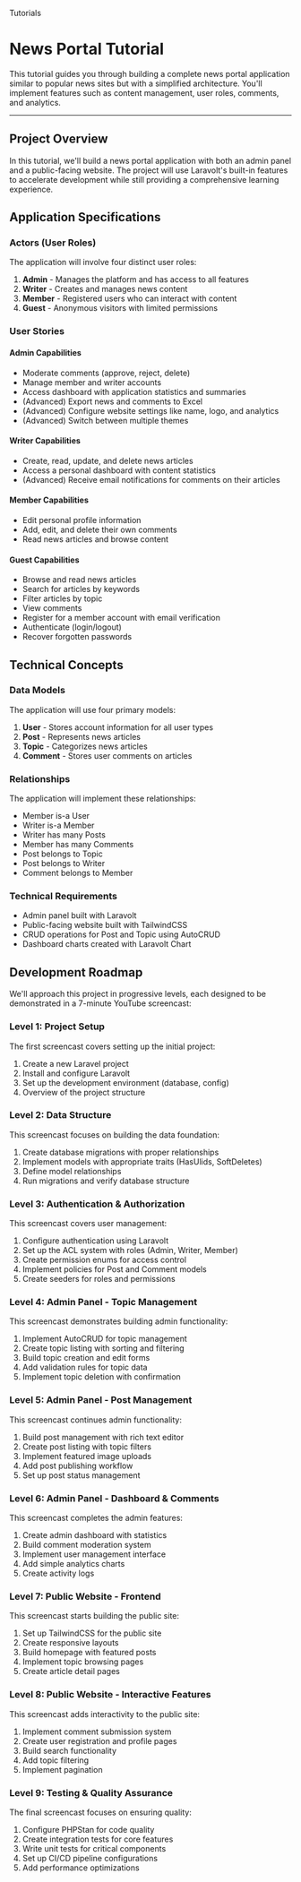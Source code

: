 Tutorials

News Portal Tutorial
====================

This tutorial guides you through building a complete news portal application similar to popular news sites but with a simplified architecture. You'll implement features such as content management, user roles, comments, and analytics.

* * *

Project Overview
----------------

In this tutorial, we'll build a news portal application with both an admin panel and a public-facing website. The project will use Laravolt's built-in features to accelerate development while still providing a comprehensive learning experience.

Application Specifications
--------------------------

### Actors (User Roles)

The application will involve four distinct user roles:

1.  **Admin** - Manages the platform and has access to all features
2.  **Writer** - Creates and manages news content
3.  **Member** - Registered users who can interact with content
4.  **Guest** - Anonymous visitors with limited permissions

### User Stories

#### Admin Capabilities

*   Moderate comments (approve, reject, delete)
*   Manage member and writer accounts
*   Access dashboard with application statistics and summaries
*   (Advanced) Export news and comments to Excel
*   (Advanced) Configure website settings like name, logo, and analytics
*   (Advanced) Switch between multiple themes

#### Writer Capabilities

*   Create, read, update, and delete news articles
*   Access a personal dashboard with content statistics
*   (Advanced) Receive email notifications for comments on their articles

#### Member Capabilities

*   Edit personal profile information
*   Add, edit, and delete their own comments
*   Read news articles and browse content

#### Guest Capabilities

*   Browse and read news articles
*   Search for articles by keywords
*   Filter articles by topic
*   View comments
*   Register for a member account with email verification
*   Authenticate (login/logout)
*   Recover forgotten passwords

Technical Concepts
------------------

### Data Models

The application will use four primary models:

1.  **User** - Stores account information for all user types
2.  **Post** - Represents news articles
3.  **Topic** - Categorizes news articles
4.  **Comment** - Stores user comments on articles

### Relationships

The application will implement these relationships:

*   Member is-a User
*   Writer is-a Member
*   Writer has many Posts
*   Member has many Comments
*   Post belongs to Topic
*   Post belongs to Writer
*   Comment belongs to Member

### Technical Requirements

*   Admin panel built with Laravolt
*   Public-facing website built with TailwindCSS
*   CRUD operations for Post and Topic using AutoCRUD
*   Dashboard charts created with Laravolt Chart

Development Roadmap
-------------------

We'll approach this project in progressive levels, each designed to be demonstrated in a 7-minute YouTube screencast:

### Level 1: Project Setup

The first screencast covers setting up the initial project:

1.  Create a new Laravel project
2.  Install and configure Laravolt
3.  Set up the development environment (database, config)
4.  Overview of the project structure

### Level 2: Data Structure

This screencast focuses on building the data foundation:

1.  Create database migrations with proper relationships
2.  Implement models with appropriate traits (HasUlids, SoftDeletes)
3.  Define model relationships
4.  Run migrations and verify database structure

### Level 3: Authentication & Authorization

This screencast covers user management:

1.  Configure authentication using Laravolt
2.  Set up the ACL system with roles (Admin, Writer, Member)
3.  Create permission enums for access control
4.  Implement policies for Post and Comment models
5.  Create seeders for roles and permissions

### Level 4: Admin Panel - Topic Management

This screencast demonstrates building admin functionality:

1.  Implement AutoCRUD for topic management
2.  Create topic listing with sorting and filtering
3.  Build topic creation and edit forms
4.  Add validation rules for topic data
5.  Implement topic deletion with confirmation

### Level 5: Admin Panel - Post Management

This screencast continues admin functionality:

1.  Build post management with rich text editor
2.  Create post listing with topic filters
3.  Implement featured image uploads
4.  Add post publishing workflow
5.  Set up post status management

### Level 6: Admin Panel - Dashboard & Comments

This screencast completes the admin features:

1.  Create admin dashboard with statistics
2.  Build comment moderation system
3.  Implement user management interface
4.  Add simple analytics charts
5.  Create activity logs

### Level 7: Public Website - Frontend

This screencast starts building the public site:

1.  Set up TailwindCSS for the public site
2.  Create responsive layouts
3.  Build homepage with featured posts
4.  Implement topic browsing pages
5.  Create article detail pages

### Level 8: Public Website - Interactive Features

This screencast adds interactivity to the public site:

1.  Implement comment submission system
2.  Create user registration and profile pages
3.  Build search functionality
4.  Add topic filtering
5.  Implement pagination

### Level 9: Testing & Quality Assurance

The final screencast focuses on ensuring quality:

1.  Configure PHPStan for code quality
2.  Create integration tests for core features
3.  Write unit tests for critical components
4.  Set up CI/CD pipeline configurations
5.  Add performance optimizations